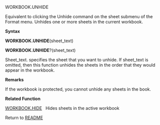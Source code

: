 WORKBOOK.UNHIDE

Equivalent to clicking the Unhide command on the sheet submenu of the
Format menu. Unhides one or more sheets in the current workbook.

**Syntax**

**WORKBOOK.UNHIDE**(sheet\_text)

**WORKBOOK.UNHIDE**?(sheet\_text)

Sheet\_text. specifies the sheet that you want to unhide. If sheet\_text
is omitted, then this function unhides the sheets in the order that they
would appear in the workbook.

**Remarks**

If the workbook is protected, you cannot unhide any sheets in the book.

**Related Function**

[WORKBOOK.HIDE](WORKBOOK.HIDE.md)&nbsp;&nbsp;&nbsp;Hides sheets in the active workbook



Return to [README](README.md)

